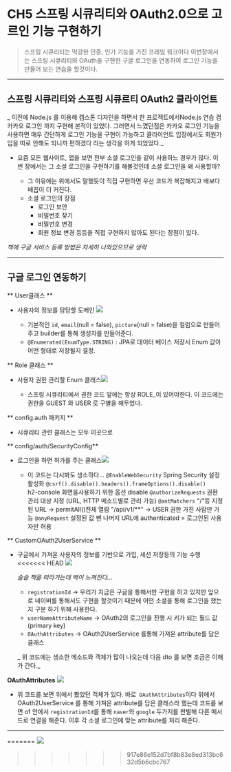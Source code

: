 # CH5 스프링 시큐리티와 OAuth2.0으로 고르인 기능 구현하기

> 스프링 시큐리티는 막강한 인증, 인가 기능을 가진 프레임 워크이다
이번장에서는 스프링 시큐리티와 OAuth을 구현한 구글 로그인을 연동하여 로그인 기능을 만들어 보는 연습을 할것이다.

---

## 스프링 시큐리티와 스프링 시큐르티 OAuth2 클라이언트
_ 이전에 Node.js 를 이용해 캡스톤 디자인을 하면서 한 프로젝트에서Node.js 연습 겸 카카오 로그인 까지 구현해 본적이 있었다. 그러면서 느꼈던점은 카카오 로그인 기능을 사용하면 매우 간단하게 로그인 기능을 구현이 가능하고 클라이언트 입장에서도 회원가입을 따로 안해도 되니까 편하겠다 라는 생각을 하게 되었었다._
* 요즘 모든 웹사이트, 앱을 보면 전부 소셜 로그인을 같이 사용하느 경우가 많다. 이번 장에서는 그 소셜 로그인을 구현하기를 해볼것인데 소셜 로그인을 왜 사용할까?
	
    * 그 이유에는 위에서도 말했듯이 직접 구현하면 우선 코드가 복잡해지고 배보다 배꼽이 더 커진다. 
    * 소셜 로그인의 장점
    	* 로그인 보안 
       * 비밀번호 찾기
       * 비밀번호 변경
       * 회원 정보 변경
       등등을 직접 구현하지 않아도 된다는 장점이 있다.

_책에 구글 서비스 등록 방법은 자세히 나와있으므로 생략_

---

## 구글 로그인 연동하기

** User클래스 **
* 사용자의 정보를 담당할 도메인
![](https://images.velog.io/images/donglee99/post/755712ae-b061-4973-99af-81ca8155d873/%EC%8A%A4%ED%81%AC%EB%A6%B0%EC%83%B7%202021-01-26%20%EC%98%A4%ED%9B%84%202.48.30.png)
	
  * 기본적인 ```id```, ```email```(null = false), ```picture```(null = false)을 컬럼으로 만들어주고 builder를 통해 생성자를 만들어준다.
  * ```@Enumerated(EnumType.STRING)``` : JPA로 데이터 베이스 저장시 Enum 값이 어떤 형태로 저장될지 결정.
  
** Role 클래스 **
* 사용자 권한 관리할 Enum 클래스![](https://images.velog.io/images/donglee99/post/c71037f8-f510-4dfb-aa1a-726b1ee39481/%EC%8A%A4%ED%81%AC%EB%A6%B0%EC%83%B7%202021-01-26%20%EC%98%A4%ED%9B%84%203.06.18.png)
	
    * 스프링 시큐리티에서 권한 코드 앞에는 항상 ROLE_이 있어야한다. 이 코드에는 권한을 GUEST 와 USER 로 구별을 해두었다.
    
** config.auth 패키지 **
* 시큐리티 관련 클래스는 모두 이곳으로 

** config/auth/SecurityConfig**
* 로그인을 하면 허가를 주는 클래스![](https://images.velog.io/images/donglee99/post/0a2cd387-e8a3-4d66-a0be-c12a03ef2521/%EC%8A%A4%ED%81%AC%EB%A6%B0%EC%83%B7%202021-01-26%20%EC%98%A4%ED%9B%84%203.16.13.png)
	
    * 이 코드는 다시봐도 생소하다...
    ```@EnableWebSecurity```
    Spring Security 설정 활성화
  ```@csrf().disable().headers().frameOptions().disable()	```
  h2-console 화면을사용하기 위한 옵션 disable
    ```@authorizeRequests```
    권환 관리 대상 지정 (URL, HTTP 메소드별로 관리 가능)
    ```@antMatchers```
    "/"등 지정된 URL -> permitAll()전체 열람
    "/api/v1/\**" -> USER 권한 가진 사람만 가능
   ```@anyRequest```
    설정된 값 뺀 나머지 URL에 authenticated = 로그인된 사용자만 허용
    
** CustomOAuth2UserService **
* 구글에서 가져온 사용자의 정보를 기반으로 가입, 세션 저장등의 기능 수행
<<<<<<< HEAD
![](https://images.velog.io/images/donglee99/post/e9a55c51-1149-465d-9fca-1b27c73d7223/%EC%8A%A4%ED%81%AC%EB%A6%B0%EC%83%B7%202021-01-26%20%EC%98%A4%ED%9B%84%203.14.15.png)
	
   _슬슬 책을 따라가는데 벽이 느껴진다..._
   * ```registrationId``` -> 우리가 지금은 구글을 통해서만 구현을 하고 있지만 앞으로 네이버를 통해서도 구현을 할것이기 때문에 어떤 소셜을 통해 로그인을 했는지 구분 하기 위해 사용한다.
   * ```userNameAttributeName``` -> OAuth2의 로그인을 진행 시 키가 되는 필드 값(primary key) 
   * ```OAuthAttributes``` -> OAuth2UserService 를통해 가져온 attribute를 담은 클래스
 
   _ 위 코드에는 생소한 메소드와 객체가 많이 나오는데 다음 dto 를 보면 조금은 이해가 간다._
   
**OAuthAttributes**
![](https://images.velog.io/images/donglee99/post/7e956437-545d-43b2-b0c9-f1815ab8739d/%EC%8A%A4%ED%81%AC%EB%A6%B0%EC%83%B7%202021-01-26%20%EC%98%A4%ED%9B%84%208.14.31.png)
* 위 코드를 보면 위에서 봤었던 객체가 있다.
바로``` OAuthAttributes```이다 위에서 OAuth2UserService 를 통해 가져온 attribute를 담은 클래스라 했는데 코드를 보면 of 안에서 ```registrationId```를 통해 ```naver```와 ```google``` 두가지를 판별해 다른 메서드로 연결을 해준다. 이후 각 소셜 로그인에 맞는 attribute를 처리 해준다.

---
=======
![](https://images.velog.io/images/donglee99/post/e9a55c51-1149-465d-9fca-1b27c73d7223/%EC%8A%A4%ED%81%AC%EB%A6%B0%EC%83%B7%202021-01-26%20%EC%98%A4%ED%9B%84%203.14.15.png)
>>>>>>> 917e86e152d7bf8b83e8ed313bc632d5b6cbc767
